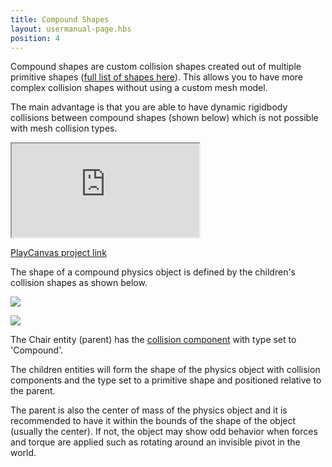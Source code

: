```yaml
---
title: Compound Shapes
layout: usermanual-page.hbs
position: 4
---
```


Compound shapes are custom collision shapes created out of multiple primitive shapes ([full list of shapes here][primitive-shapes-list]). This allows you to have more complex collision shapes without using a custom mesh model.

The main advantage is that you are able to have dynamic rigidbody collisions between compound shapes (shown below) which is not possible with mesh collision types.

<iframe src="https://playcanv.as/e/p/KXZ5Lsda/" title="Compound Physic Shapes"></iframe>

[PlayCanvas project link][compound-shapes-project]

The shape of a compound physics object is defined by the children's collision shapes as shown below.

[![][compound-shapes-chair-setup-png]][compound-shapes-chair-setup-png]

![][compound-shapes-chair-gif]

The Chair entity (parent) has the [collision component][collision-component] with type set to 'Compound'.

The children entities will form the shape of the physics object with collision components and the type set to a primitive shape and positioned relative to the parent.

The parent is also the center of mass of the physics object and it is recommended to have it within the bounds of the shape of the object (usually the center). If not, the object may show odd behavior when forces and torque are applied such as rotating around an invisible pivot in the world.


[primitive-shapes-list]: /user-manual/physics/physics-basics/#rigid-bodies
[compound-shapes-project]: https://playcanvas.com/project/688146/overview/compound-physics-shapes
[compound-shapes-chair-gif]: /images/user-manual/physics/compound-shape-chair.gif
[compound-shapes-chair-setup-png]: /images/user-manual/physics/compound-shape-chair-setup.png
[collision-component]: https://developer.playcanvas.com/en/user-manual/packs/components/collision/
